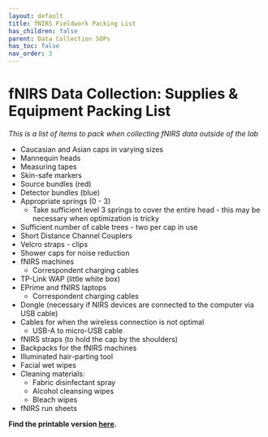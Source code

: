 ```yaml
---
layout: default
title: fNIRS Fieldwork Packing List
has_children: false
parent: Data Collection SOPs
has_toc: false
nav_order: 3
---
```


# fNIRS Data Collection: Supplies & Equipment Packing List

*This is a list of items to pack when collecting fNIRS data outside of the lab*

- Caucasian and Asian caps in varying sizes
- Mannequin heads
- Measuring tapes
- Skin-safe markers
- Source bundles (red)
- Detector bundles (blue)
- Appropriate springs (0 - 3)
  - Take sufficient level 3 springs to cover the entire head - this may be necessary when optimization is tricky
- Sufficient number of cable trees - two per cap in use
- Short Distance Channel Couplers
- Velcro straps - clips
- Shower caps for noise reduction
- fNIRS machines
  - Correspondent charging cables
- TP-Link WAP (little white box)
- EPrime and fNIRS laptops
  - Correspondent charging cables
- Dongle (necessary if NIRS devices are connected to the computer via USB cable)
- Cables for when the wireless connection is not optimal
  - USB-A to micro-USB cable
- fNIRS straps (to hold the cap by the shoulders)
- Backpacks for the fNIRS machines
- Illuminated hair-parting tool
- Facial wet wipes
- Cleaning materials:
  - Fabric disinfectant spray
  - Alcohol cleansing wipes
  - Bleach wipes
- fNIRS run sheets

**Find the printable version [here](https://docs.google.com/document/d/1ZxVrS0au5rnwBVfZqDHJr8paOfLG1YUwMxjgxsAUK4s/edit?usp=sharing).**
